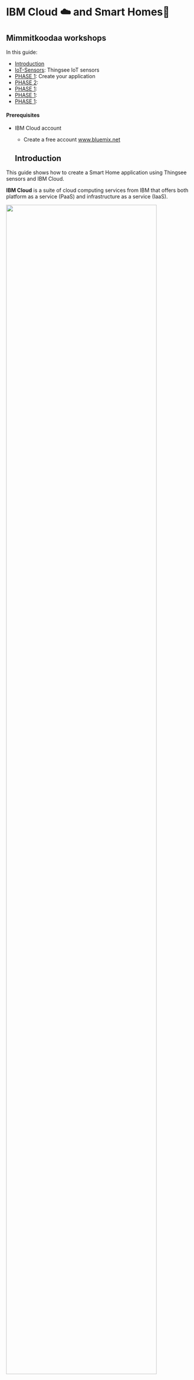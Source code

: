 # IBM Cloud :cloud: and Smart Homes:house_with_garden:
## Mimmitkoodaa workshops

In this guide:
  - [Introduction](#introduction)
  - [IoT-Sensors](#iot-sensors): Thingsee IoT sensors
  - [PHASE 1](#phase-1): Create your application
  - [PHASE 2](#phase-2): 
  - [PHASE 1](#phase-1):
  - [PHASE 1](#phase-1):
  - [PHASE 1](#phase-1):
  
  
  #### Prerequisites
- IBM Cloud account
  - Create a free account www.bluemix.net
  
  ## Introduction 
  
This guide shows how to create a Smart Home application using Thingsee sensors and IBM Cloud. 

**IBM Cloud** is a suite of cloud computing services from IBM that offers both platform as a service (PaaS) and infrastructure as a service (IaaS). 

<img src="/images/IBMCloud.png" width="90%" height="90%">

## IoT-Sensors

In this lab we are going to use **Thingsee sensors** created by Haltian (https://thingsee.com/). Thingsee IoT devices are wireless and easy to plug & play. The sensors can be pre-configured to send data to any cloud.

<img src="/images/Sensors1.png" width="80%" height="80%">

There is three types of sensors distance, environment and presence, and the gateway collects the data to send it to the cloud. 

Thingsee **DISTANCE** is a wireless IoT sensor for measuring container fill rates, asset presence on location and more.
Thingsee distance measures the sensor's distance to a surface in real time. You can use the sensor for various facility management applications, asset tracking, parking facility solutions and more.

Thingsee **PRESENCE** is a wireless IoT sensor for measuring people presence through the facility. Thingsee Presence IoT sensor measures the presence of people in real time. You can use the sensor for facility management and security applications, for example.

Thingsee **POD 2** measures temperature, humidity, air pressure, light level, movement and impacts. You can also detect magnets and even get device location using network RSSI location.

<img src="/images/Sensors.png" width="90%" height="90%">

# PHASE 1
## Create your application

### Step 1. Create a Node-RED application

**Node-RED** is a visual tool for wiring the internet of things - connecting hardware devices, APIs and online services in a new and interesting way. Node-RED provides a browser-based flow editor that makes it easy to wire together flows using the wide range nodes in the palette. Flows can be then deployed to the runtime in a single-click.

1. In a browser navigate to https://bluemix.net
2.	Select 'LOG IN' then enter your log in information and press 'SIGN IN'.  You should see your dashboard. 
3.	Select the 'CATALOG' view.
![](/images/App1.png?raw=true)
4.	Locate the Node-RED started service and click on it. 

<img src="/images/App2.png" width="30%" height="30%">

.	Enter a name for your application, as shown below (host will automatically be completed). The host name must be unique on IBM Cloud, so please choose a name with your company name or initials to try to make a unique name.  Press 'CREATE'. 

<img src="/images/App3.png" width="100%" height="100%">
 
6.	Your application is now staging and will be up and running in a short while. Click 'OVERVIEW' to see information about your application. 
The application will be ready in a couple of minutes. If you want to check the progeress click on the _LOGS_ icon on the left side menu. 

<img src="/images/App3b.png" width="20%" height="20%">

*Note: If you are using Lite accounts your application will be in an awake mode. That means that if after 10 days your application has not been used IBM will stop it.*

7.	When fully staged, click on the _Visit app link_, next to the green or half green circle, this launches the Node-RED main page.

<img src="/images/App4.png" width="90%" height="90%">
  
8.	Configure your Node-RED editor. In this section, you will set up a username and password to protect your flow. 
<img src="/images/App5.png" width="40%" height="40%">

9.	Write an username and a password of your choice and click 'Next'. Remember that it does not have to be related to your IBM Cloud ID. 

<img src="/images/App6.png" width="40%" height="40%">
 
#### Your Node-RED flow is all set! Enter your credentials to access the editor.

<img src="/images/App8.png" width="70%" height="70%">
 
Now click Go to your Node-RED flow editor to open the flow editor.

10.	When using Node-RED we build our apps using this graphical editor interface to wire together the blocks we need. We can simply drag and drop the blocks from the left menu into the workspace in the center of the screen and connect them to create a new flow. 

### Step 11: Add new nodes to the Node-RED palette
We are going to add new nodes to the Node-RED palette directly from the Node-RED window. For this lab we need the following nodes:

      - node-red-dashboard

In the Node-RED window click on the three lines on the top right corner and in the menu, click on the "Manage palette". This will open the node menu where you can add new nodes to your application. 

<img src="/images/App23.png" width="20%" height="20%">

You will see the nodes that are installed by default and if you go to the 'install' tab you can search for any node package and add it directly to your app.

<img src="/images/App24.png" width="30%" height="30%">
             
Search for the dashboard nodes by writing 'dashboard'. This will return multiple node packages, you need to install the package 'node-red-dashboard'. Find it in the search results and click on install. 

<img src="/images/App25.png" width="30%" height="30%">
 
This will prompt a window to confirm the installation. Click on install and wait few minutes, the application may require a restart. Click "Done" to close the left side menu. 

<img src="/images/App26.png" width="50%" height="50%">

After few seconds you will see the new nodes in your Node-RED palette.

**Remember** to repeat this process for the other packages.

### Step 12: Import the Node-RED application flow
In this section we will build a simple flow to represent the user interface that will interact with our ML model created in Watson Studio. 

Copy the content of the **UI1.json** file. **-ADD PATH-**
Import the flow by simply clickcing on the 3 white lines on the top right corner of the Node-RED window.  Import - Clipboard.

<img src="/images/App27.png" width="50%" height="50%">

Paste the text you copied from the file. 

<img src="/images/App28.png" width="50%" height="50%">

This flow reads input data from the user and calls the ML model to give a prediction in the UI. 

<img src="/images/App29.png" width="100%" height="100%">
 
You will need to do some editing. 

Back in Node-Red, double click on the purple node, Watson machine learning node, and click on the pencil to add your credentials. 

<img src="/images/App32.png" width="50%" height="50%">

Add your Username, Password, Host, Instance ID and Access key. 

Note that it is also possible to change the looks of your user interface in the dashboard tab. 

Deploy your application changes from the **Deploy** button on the top right side of the screeen. 

### Step 13. Check your webapp UI! 
The dashboard nodes added an UI to our Node-RED application. It also possible to change the looks of your user interface in the dashboard tab. 

<img src="/images/App30.png" width="80%" height="80%">

To access the UI go to:
http://yourAppName.eu-gb.mybluemix.net/ui - UK

Remember that if you are in US, Germany Sydney the addredd will look slightly different:
http://yourAppName.mybluemix.net/ui - US South

http://yourAppName.eu-de.mybluemix.net/ui - Germany

http://yourAppName.au-syd.mybluemix.net/ui - Sydney

**Fantastic! Your web app is ready.** 
Now you can interact with the machine learning model you created from the webapp. :+1:

### Step 14. Create Watson Assistant service on IBM Cloud
With IBM Watson™ Assistant service you can build a solution that understands natural-language input and uses machine learning to respond to customers in a way that simulates a conversation between humans.

Go to your IBM Cloud account and open the catalog. Look for Watson Assistant service and click on it.

<img src="/images/WA1.png" width="50%" height="50%">

Choose the region and space where you want the service to be created. Your organization will be filled by default.
You don't need to change the name if you don't want to, just click on 'Create'. 
![](/images/WA2.png?raw=true)

Once the service is created click on 'Launch tool' to access it. 

<img src="/images/WA3.png" width="60%" height="60%">
 
Click on Log in with IBM ID and you will automatically access the service. It uses your IBM Cloud ID and password.

<img src="/images/WA4.png" width="30%" height="30%">

In the home tab you have videos and tutorials on how to get started building dialoges. Feel free to explore them. 
Let's move to the Workspaces tab.

<img src="/images/WA5.png" width="50%" height="50%">
 
### Step 15. Import a workspace
The natural-language processing happens inside a workspace, which is a container for all of the artifacts that define the conversation flow for an application.

You can create a workspace and start from scratch or import an existing conversation. 
Let's start by importing a conversation. Download the **bot_conversation.json** file located **PATH**. 

Click on the import icon shown in the image below. 

<img src="/images/WA6.png" width="30%" height="30%">

When you import a workspace, you can choose to import only the intents and entities, which can be useful if you want to build a new dialog using the same training data. In this case we will import everything.

<img src="/images/WA7.png" width="50%" height="50%">

### Step 16. Test your dialog
As you make changes to your dialog, you can test it at any time to see how it responds to input.
1.	From the Dialog tab, click the conversation buble icon.
2.	In the chat panel, type some text and then press Enter.
3.	Check the response to see if the dialog correctly interpreted your input and chose the right response. 

The chat window indicates what intents and entities were recognized in the input. In the dialog editor pane, the currently active node is highlighted
Feel free to create new intents for your bot.
![](/images/WA8.png?raw=true)

### Step 17. Get Watson Assistant credentials 
Since we will need your Watson Assistant credentials and your workspace ID in the next step, this is a good moment to save them.Go to the deploy tab in the Assistant window. There you will find your workspace ID, username and password. Copy the credentials and save them for later.
![](/images/WA9.png?raw=true)


### Step 18. Build a Node-RED flow to connect with Watson Assistant
**Back to Node-RED window**

Copy the content of **UI2.json** and import the flow to Node-RED, same way you did in Step 15.
The file is located in the Box folder. 

This is the flow we are importing:

<img src="/images/WA10.png" width="100%" height="100%">

Connect the output of the orange node called "ML input" to the input of the purple node from the previous flow. 
Once you do connect the dots your flow should look like this:

<img src="/images/WA11.png" width="100%" height="100%">

Double click on the conversation node to edit the node with your own credentials saved in the previous step. 
Add your username, passworkd and workspace id and click Done.

<img src="/images/WA12.png" width="40%" height="40%">

Click on the _Deploy_ button to save the changes in your application.

### Step 19. Check the final result! 
Go back to the UI and talk with your bot! 
You can ask to connect/start the model and the prediction result will be shown in the gauge graph. 

Remember, to go back to your web app (in UK region)
http://yourAppName.eu-gb.mybluemix.net/ui - UK

![](/images/WA15.png?raw=true)

At this moment the bot is very basic. It can tell you about IBM Cloud and Watson Studio and can connect with the ML model created in Lab 1. 
To connec with the model write: "Start the model".

**Congrats!** You finished the lab. :clap:
Here, take a :lollipop: and enjoy your awesomeness!
